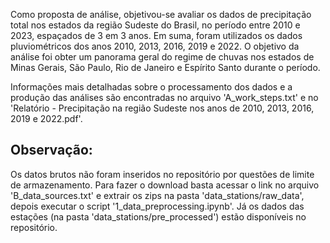 Como proposta de análise, objetivou-se avaliar os dados de precipitação total nos estados da região Sudeste do Brasil, no período entre 2010 e 2023, espaçados de 3 em 3 anos. Em suma, foram utilizados os dados pluviométricos dos anos 2010, 2013, 2016, 2019 e 2022. O objetivo da análise foi obter um panorama geral do regime de chuvas nos estados de Minas Gerais, São Paulo, Rio de Janeiro  e Espírito Santo durante o período.

Informações mais detalhadas sobre o processamento dos dados e a produção das análises são encontradas no arquivo 'A_work_steps.txt' e no 'Relatório - Precipitação na região Sudeste nos anos de 2010, 2013, 2016, 2019 e 2022.pdf'.

Observação:
-----------
Os datos brutos não foram inseridos no repositório por questões de limite de armazenamento. Para fazer o download basta acessar o link no arquivo 'B_data_sources.txt' e extrair os zips na pasta 'data_stations/raw_data', depois executar  o script '1_data_preprocessing.ipynb'. Já os dados das estações (na pasta 'data_stations/pre_processed') estão disponíveis no repositório.
